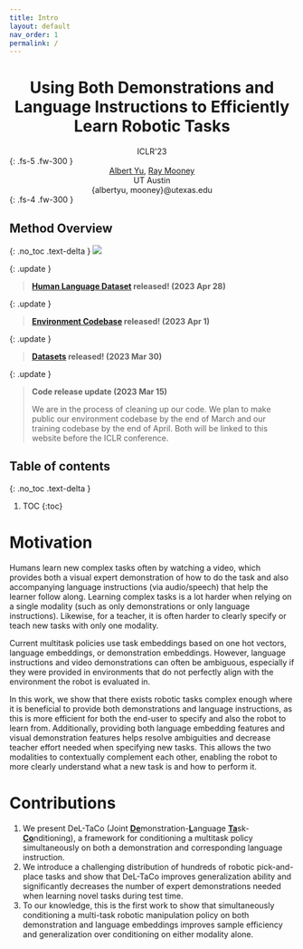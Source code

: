 ```yaml
---
title: Intro
layout: default
nav_order: 1
permalink: /
---
```

<center><h1>Using Both Demonstrations and Language Instructions to Efficiently Learn Robotic Tasks</h1></center>
<!-- <center><h3>Multitask robotic policies jointly conditioned on both demonstrations and language</h3></center> -->
<center>ICLR'23</center>
{: .fs-5 .fw-300 }

<center>
<a href="https://www.cs.utexas.edu/~albertyu/">Albert Yu</a>, <a href="https://www.cs.utexas.edu/~mooney/">Ray Mooney</a><br>
UT Austin<br>
{albertyu, mooney}@utexas.edu<br>
</center>
{: .fs-4 .fw-300 }


## Method Overview
{: .no_toc .text-delta }
<image src="files/overview_fig_v2.1.jpg" />

{: .update }
> <strong>[Human Language Dataset](human_language) released! (2023 Apr 28)</strong>

{: .update }
> <strong>[Environment Codebase](https://github.com/Alacarter/roboverse-deltaco) released! (2023 Apr 1)</strong>

{: .update }
> <strong>[Datasets](datasets) released! (2023 Mar 30)</strong>

{: .update }
> <strong>Code release update (2023 Mar 15)</strong>
>
> We are in the process of cleaning up our code. We plan to make public our environment codebase by the end of March and our training codebase by the end of April. Both will be linked to this website before the ICLR conference.

## Table of contents
{: .no_toc .text-delta }

1. TOC
{:toc}

# Motivation
Humans learn new complex tasks often by watching a video, which provides both a visual expert demonstration of how to do the task and also accompanying language instructions (via audio/speech) that help the learner follow along. Learning complex tasks is a lot harder when relying on a single modality (such as only demonstrations or only language instructions). Likewise, for a teacher, it is often harder to clearly specify or teach new tasks with only one modality.

Current multitask policies use task embeddings based on one hot vectors, language embeddings, or demonstration embeddings. However, language instructions and video demonstrations can often be ambiguous, especially if they were provided in environments that do not perfectly align with the environment the robot is evaluated in.

In this work, we show that there exists robotic tasks complex enough where it is beneficial to provide both demonstrations and language instructions, as this is more efficient for both the end-user to specify and also the robot to learn from. Additionally, providing both language embedding features and visual demonstration features helps resolve ambiguities and decrease teacher effort needed when specifying new tasks. This allows the two modalities to contextually complement each other, enabling the robot to more clearly understand what a new task is and how to perform it.

# Contributions
<ol>
    <li>We present DeL-TaCo (Joint <strong><u>De</u></strong>monstration-<strong><u>L</u></strong>anguage <strong><u>Ta</u></strong>sk-<strong><u>Co</u></strong>nditioning), a framework for conditioning a multitask policy simultaneously on both a demonstration and corresponding language instruction.</li>
    <li>We introduce a challenging distribution of hundreds of robotic pick-and-place tasks and show that DeL-TaCo improves generalization ability and significantly decreases the number of expert demonstrations needed when learning novel tasks during test time.</li>
    <li>To our knowledge, this is the first work to show that simultaneously conditioning a multi-task robotic manipulation policy on both demonstration and language embeddings improves sample efficiency and generalization over conditioning on either modality alone.</li>
</ol>